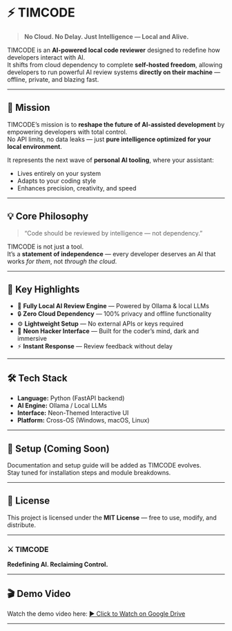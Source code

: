 # ⚡ TIMCODE

> **No Cloud. No Delay. Just Intelligence — Local and Alive.**

TIMCODE is an **AI-powered local code reviewer** designed to redefine how developers interact with AI.  
It shifts from cloud dependency to complete **self-hosted freedom**, allowing developers to run powerful AI review systems **directly on their machine** — offline, private, and blazing fast.

---

## 🚀 Mission
TIMCODE’s mission is to **reshape the future of AI-assisted development** by empowering developers with total control.  
No API limits, no data leaks — just **pure intelligence optimized for your local environment**.  

It represents the next wave of **personal AI tooling**, where your assistant:
- Lives entirely on your system  
- Adapts to your coding style  
- Enhances precision, creativity, and speed  

---

## 💡 Core Philosophy
> “Code should be reviewed by intelligence — not dependency.”

TIMCODE is not just a tool.  
It’s a **statement of independence** — every developer deserves an AI that works *for them*, not *through the cloud*.

---

## 🧠 Key Highlights
- 🧩 **Fully Local AI Review Engine** — Powered by Ollama & local LLMs  
- 🔒 **Zero Cloud Dependency** — 100% privacy and offline functionality  
- ⚙️ **Lightweight Setup** — No external APIs or keys required  
- 🎨 **Neon Hacker Interface** — Built for the coder’s mind, dark and immersive  
- ⚡ **Instant Response** — Review feedback without delay  

---

## 🛠️ Tech Stack
- **Language:** Python (FastAPI backend)
- **AI Engine:** Ollama / Local LLMs
- **Interface:** Neon-Themed Interactive UI
- **Platform:** Cross-OS (Windows, macOS, Linux)

---

## 🧰 Setup (Coming Soon)
Documentation and setup guide will be added as TIMCODE evolves.  
Stay tuned for installation steps and module breakdowns.

---

## 🧾 License
This project is licensed under the **MIT License** — free to use, modify, and distribute.

---

### ⚔️ TIMCODE
**Redefining AI. Reclaiming Control.**

---

## 🎬 Demo Video

Watch the demo video here: [▶️ Click to Watch on Google Drive](https://drive.google.com/file/d/1gpB25-aOpUim_uwGAPsjTAMjXZmuPnOZ/view?usp=sharing)

---


